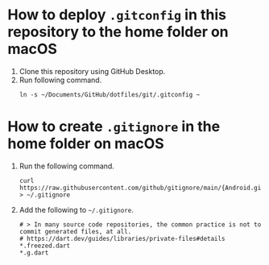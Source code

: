 # How to deploy `.gitconfig` in this repository to the home folder on macOS
1. Clone this repository using GitHub Desktop.
2. Run following command.
    ```shell
    ln -s ~/Documents/GitHub/dotfiles/git/.gitconfig ~
    ```

# How to create `.gitignore` in the home folder on macOS
1. Run the following command.
    ```shell
    curl https://raw.githubusercontent.com/github/gitignore/main/{Android.gitignore,Dart.gitignore,Go.gitignore,Swift.gitignore} > ~/.gitignore
    ```
2. Add the following to `~/.gitignore`.
    ```gitignore
    # > In many source code repositories, the common practice is not to commit generated files, at all.
    # https://dart.dev/guides/libraries/private-files#details
    *.freezed.dart
    *.g.dart
    ```
